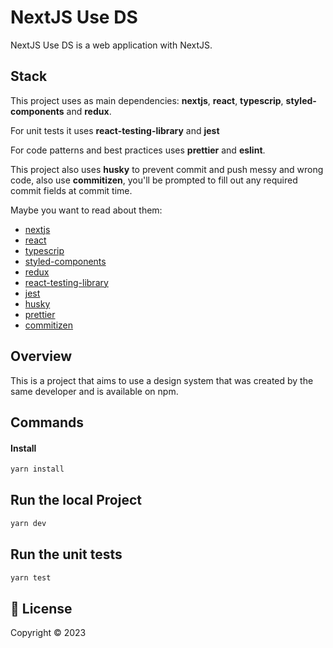
# NextJS Use DS

NextJS Use DS is a web application with NextJS.

## Stack

This project uses as main dependencies: **nextjs**, **react**, **typescrip**, **styled-components** and **redux**.

For unit tests it uses **react-testing-library** and **jest**

For code patterns and best practices uses **prettier** and **eslint**.

This project also uses **husky** to prevent commit and push messy and wrong code, also use **commitizen**, you'll be prompted to fill out any required commit fields at commit time.

Maybe you want to read about them:

- [nextjs](https://nextjs.org/)
- [react](https://reactjs.org/)
- [typescrip](https://www.typescriptlang.org/)
- [styled-components](https://styled-components.com/)
- [redux](https://redux.js.org/)
- [react-testing-library](https://testing-library.com/docs/react-testing-library/intro/)
- [jest](https://jestjs.io/)
- [husky](https://github.com/typicode/husky) 
- [prettier](https://prettier.io/) 
- [commitizen](https://github.com/commitizen/cz-cli) 


## Overview

This is a project that aims to use a design system that was created by the same developer and is available on npm.

## Commands

#### Install
```sh
yarn install
```
## Run the local Project
``` sh
yarn dev
```

## Run the unit tests
``` sh
yarn test
```

## 📝 License

Copyright © 2023
